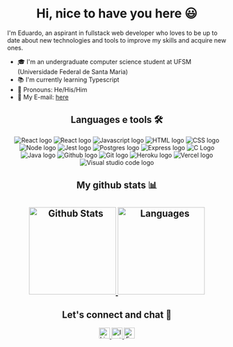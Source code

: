 <h1 align="center">Hi, nice to have you here 😃</h1>

I'm Eduardo, an aspirant in fullstack web developer who loves to be up to date about new technologies and tools to improve my skills and acquire new ones. 

- 🎓 I'm an undergraduate computer science student at UFSM (Universidade Federal de Santa Maria)
- 📚 I'm currently learning Typescript
- 👦 Pronouns: He/His/Him
- 📧 My E-mail: [here](mailto:vedootoeduardo@gmail.com "Feel free to contact me")

<div align="center">
  <h2>Languages e tools 🛠</h2>
  <img src="https://img.shields.io/badge/-react-&?style=for-the-badge&logo=react&color=black" alt="React logo" />
  <img src="https://img.shields.io/badge/-Typescript-&?style=for-the-badge&logo=typescript&color=black" alt="React logo" />
  <img src="https://img.shields.io/badge/-Javascript-&?style=for-the-badge&logo=javascript&color=black" alt="Javascript logo" />
  <img src="https://img.shields.io/badge/-HTML-&?style=for-the-badge&logo=html5&color=black" alt="HTML logo" />
  <img src="https://img.shields.io/badge/-CSS-&?style=for-the-badge&logo=css3&color=black" alt="CSS logo" />
  <img src="https://img.shields.io/badge/-NodeJS-&?style=for-the-badge&logo=nodedotjs&color=black" alt="Node logo" />
  <img src="https://img.shields.io/badge/-Jest-&?style=for-the-badge&logo=jest&color=black" alt="Jest logo" />
  <img src="https://img.shields.io/badge/-PostgreSQL-&?style=for-the-badge&logo=postgresql&color=black" alt="Postgres logo" />
  <img src="https://img.shields.io/badge/-Express-&?style=for-the-badge&logo=express&color=black" alt="Express logo" />
  <img src="https://img.shields.io/badge/-C-&?style=for-the-badge&logo=c&color=black" alt="C Logo" />
  <img src="https://img.shields.io/badge/-Java-&?style=for-the-badge&logo=java&color=black&logoColor=EB231F" alt="Java logo" />
  <img src="https://img.shields.io/badge/-Github-&?style=for-the-badge&logo=github&color=black" alt="Github logo" />
  <img src="https://img.shields.io/badge/-Git-&?style=for-the-badge&logo=git&color=black" alt="Git logo" />
  <img src="https://img.shields.io/badge/-Heroku-&?style=for-the-badge&logo=heroku&color=black&logoColor=79589F" alt="Heroku logo" />
  <img src="https://img.shields.io/badge/-Vercel-&?style=for-the-badge&logo=vercel&color=black" alt="Vercel logo" />
  <img src="https://img.shields.io/badge/-VSCode-&?style=for-the-badge&logo=visualstudiocode&color=black&logoColor=0076C6" alt="Visual studio code logo" />
</div>

<h2 align="center">My github stats 📊<h2>
<div align="center">
  <a href="https://github.com/anuraghazra/github-readme-stats">
    <img height="200px" width:"350px" src="https://github-readme-stats.vercel.app/api?username=EduardoVedooto&show_icons=true&hide_border=true&theme=nord&bg_color=22272E" alt="Github Stats"/>
  </a>
  
  <a href="https://github.com/anuraghazra/github-readme-stats">
    <img height="200px" src="https://github-readme-stats.vercel.app/api/top-langs/?username=EduardoVedooto&layout=compact&hide_border=true&theme=nord&bg_color=22272E&card_width=250" alt="Languages" />
  </a>
</div>

<h2 align="center">Let's connect and chat 💬</h2>
  <div align="center">
  <a href="https://www.linkedin.com/in/eduardovedooto/">
    <img height="25px" src="https://img.shields.io/badge/-Linkedin-&?style=flat-square&logo=linkedin&color=0073B1&labelColor=0073B1&logoColor=white" alt="Linkedin logo" />
  </a>
  <a href="https://www.instagram.com/ervedooto/">
    <img height="25px" src="https://img.shields.io/badge/-Instgram-&?style=flat-square&logo=instagram&color=D10063&labelColor=D10063&logoColor=white" alt="Instagram logo" />
  </a>   
  <a href="https://www.facebook.com/EduardoVedooto">
    <img height="25px" src="https://img.shields.io/badge/-Facebook-&?style=flat-square&logo=facebook&color=4267B2&labelColor=4267B2&logoColor=white" alt="Facebook logo" />
  </a>
</div>

<!--
**EduardoVedooto/EduardoVedooto** is a ✨ _special_ ✨ repository because its `README.md` (this file) appears on your GitHub profile.

Here are some ideas to get you started:

- 🔭 I’m currently working on ...
- 🌱 I’m currently learning ...
- 👯 I’m looking to collaborate on ...
- 🤔 I’m looking for help with ...
- 💬 Ask me about ...
- 📫 How to reach me: ...
- 😄 Pronouns: ...
- ⚡ Fun fact: ...
-->
